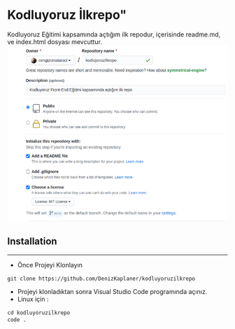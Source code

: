 # Kodluyoruz İlkrepo"
Kodluyoruz Eğitimi kapsamında açtığım ilk repodur, içerisinde readme.md, ve index.html dosyası mevcuttur.
![Görsel Örnek](https://raw.githubusercontent.com/Kodluyoruz/taskforce/main/git/odev1/figures/github.png)
## Installation
------------------------------------------------------------------------------------
* Önce Projeyi Klonlayın
```
git clone https://github.com/DenizKaplaner/kodluyoruzilkrepo
```
* Projeyi klonladıktan sonra Visual Studio Code programında açınız.
* Linux için :
```
cd kodluyoruzilkrepo
code .
```
